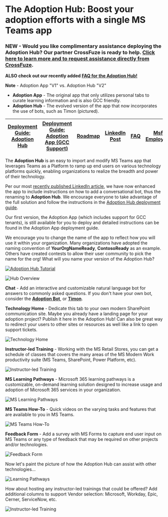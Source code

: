 # The Adoption Hub: Boost your adoption efforts with a single MS Teams app 

### NEW - Would you like complimentary assistance deploying the Adoption Hub? Our partner **CrossFuze** is ready to help. [Click here to learn more and to request assistance directly from CrossFuze](https://pages.crossfuze.com/microsoft-teams-adoption-hub-implementation-guidance-by-crossfuze).

**ALSO check out our recently added [FAQ for the Adoption Hub!](https://github.com/akporzondek/adoption_hub/wiki/Frequently-Asked-Questions)**

**Note** - Adoption App "V1" vs. Adoption Hub "V2"

* **Adoption App** - The original app that only utilizes personal tabs to curate learning information and is also GCC friendly.
* **Adoption Hub** - The evolved version of the app that now incorporates the use of bots, such as Timon (pictured).

| [Deployment Guide: Adoption Hub](https://github.com/akporzondek/adoption_app/wiki/Deployment-Guide_Adoption-Hub) | [Deployment Guide: Adoption App (GCC Support)](https://github.com/akporzondek/adoption_app/wiki/Deployment-Guide_Adoption-App) | [Roadmap](https://www.linkedin.com/pulse/adoption-hub-roadmap-update-john-pan-he-him-/?published=t&trackingId=uWOaBxwORz6Px3hma5HiVw%3D%3D) | [LinkedIn Post](https://www.linkedin.com/posts/johncpan_upperleft-innovation-modernwork-activity-6769973449965228033-ij6u) | [FAQ](https://github.com/akporzondek/adoption_hub/wiki/Frequently-Asked-Questions) | [Msft Employees](https://aka.ms/theadoptionhubhq)
| ---- | ---- | ---- | ---- | ---- | ---- |

The **Adoption Hub** is an easy to import and modify MS Teams app that leverages Teams as a Platform to ramp up end users on various technology platforms quickly, enabling organizations to realize the breadth and power of their technology. 

Per our most [recently published LinkedIn article](https://www.linkedin.com/pulse/adoption-hub-ms-teams-app-just-got-itself-some-upgradesdo-john-pan/?trackingId=rF2tbUOORGe%2FMdPy7hFJVg%3D%3D), we have now enhanced the app to include instructions on how to add a conversational bot, thus the renaming to **Adoption Hub**. We encourage everyone to take advantage of the full solution and follow the instructions in the [Adoption Hub deployment guide](https://github.com/akporzondek/adoption_app/wiki/Deployment-Guide_Adoption-Hub). 

Our first version, the Adoption App (which includes support for GCC tenants), is still available for you to deploy and detailed instructions can be found in the Adoption App deployment guide.

We encourage you to change the name of the app to reflect how you will use it within your organization. Many organizations have adopted the naming convention of **YourOrgNameReady**, **ContosoReady** as an example. Others have created contests to allow their user community to pick the name for the org! What will you name your version of the Adoption Hub?

[![Adoption Hub Tutorial](https://img.youtube.com/vi/g6YNR2QbHCs/0.jpg)](https://www.youtube.com/watch?v=g6YNR2QbHCs)

![Hub Overview](https://github.com/akporzondek/adoption_app/raw/main/readme_images/hub_overview_circles.PNG)

**Chat** - Add an interactive and customizable natural language bot for answers to commonly asked questions. If you don't have your own bot, consider the **[Adoption Bot](https://github.com/OfficeDev/microsoft-teams-apps-adopt-bot)**, or **[Timon](https://sway.office.com/RhKSBJ4TehvB8s5W?ref=Link)**. 

**Technology Home** - Dedicate this tab to your own modern SharePoint communication site. Maybe you already have a landing page for your adoption project? Publish it here  in the Adoption Hub! Can also be great way to redirect your users to other sites or resources as well like a link to open support tickets.

![Technology Home](https://github.com/akporzondek/adoption_app/raw/main/readme_images/readme_technology_home_2.PNG)

**Instructor-led Training** - Working with the MS Retail Stores, you can get a schedule of classes that covers the many areas of the MS Modern Work productivity suite (MS Teams, SharePoint, Power Platform, etc).

![Instructor-led Training](https://github.com/akporzondek/adoption_app/raw/main/readme_images/readme_instructor_led_2.PNG)

**MS Learning Pathways** - Microsoft 365 learning pathways is a customizable, on-demand learning solution designed to increase usage and adoption of Microsoft 365 services in your organization.

![MS Learning Pathways](https://github.com/akporzondek/adoption_app/raw/main/readme_images/readme_learning_pathways_2.PNG)

**MS Teams How-To** - Quick videos on the varying tasks and features that are available to you in MS Teams.

![MS Teams How-To](https://github.com/akporzondek/adoption_app/raw/main/readme_images/readme_teams_howto_2.PNG)

**Feedback Form** - Add a survey with MS Forms to capture end user input on MS Teams or any type of feedback that may be required on other projects and/or technologies.

![Feedback Form](https://github.com/akporzondek/adoption_app/raw/main/readme_images/readme_feedback_form_2.PNG)

Now let's paint the picture of how the Adoption Hub can assist with other technologies...

![Learning Pathways](https://github.com/akporzondek/adoption_app/raw/main/readme_images/hub_learning_pathways.PNG)

How about hosting any instructor-led trainings that could be offered? Add additional columns to support Vendor selection: Microsoft, Workday, Epic, Cerner, ServiceNow, etc.

![Instructor-led Training](https://github.com/akporzondek/adoption_app/raw/main/readme_images/hub_instructor_led.PNG)

